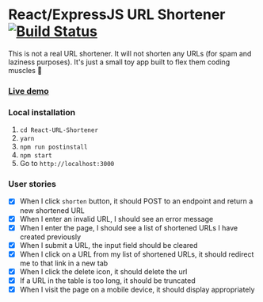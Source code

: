 # React/ExpressJS URL Shortener [![Build Status](https://travis-ci.org/muhanad40/url-shortener-code-test.svg?branch=master)](https://travis-ci.org/muhanad40/url-shortener-code-test)

This is not a real URL shortener. It will not shorten any URLs (for spam and laziness purposes). It's just a small toy app built to flex them coding muscles 💪

### [Live demo](https://dummy-url-shortener.herokuapp.com/)

### Local installation
1. `cd React-URL-Shortener`
2. `yarn`
3. `npm run postinstall`
4. `npm start`
5. Go to `http://localhost:3000`

### User stories
- [x] When I click `shorten` button, it should POST to an endpoint and return a new shortened URL
- [x] When I enter an invalid URL, I should see an error message
- [x] When I enter the page, I should see a list of shortened URLs I have created previously
- [x] When I submit a URL, the input field should be cleared
- [x] When I click on a URL from my list of shortened URLs, it should redirect me to that link in a new tab
- [x] When I click the delete icon, it should delete the url
- [x] If a URL in the table is too long, it should be truncated
- [x] When I visit the page on a mobile device, it should display appropriately
